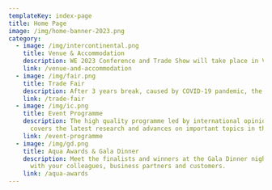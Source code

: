 ```yaml
---
templateKey: index-page
title: Home Page
image: /img/home-banner-2023.png
category:
  - image: /img/intercontinental.png
    title: Venue & Accommodation
    description: WE 2023 Conference and Trade Show will take place in Vienna in the InterContinental hotel. It is a luxurious 5-star hotel set in a prime location in the centre of Vienna. Local tourist attractions are not far from the hotel. This hotel also features complimentary wireless internet access that will keep you connected and concierge services.
    link: /venue-and-accommodation
  - image: /img/fair.png
    title: Trade Fair
    description: After 3 years break, caused by COVID-19 pandemic, the 2022 event in Lisbon proved to be the largest European event dedicated to the watercoolers industry with 100% of exhibition stands taken! When one event is over another is hot on its hills. Join the WE trade show in Vienna (there are only a few stands left), present your services or products and build up new business relationship.
    link: /trade-fair
  - image: /img/ic.png
    title: Event Programme
    description: The high quality programme led by international opinion leaders
      covers the latest research and advances on important topics in the field.
    link: /event-programme
  - image: /img/gd.png
    title: Aqua Awards & Gala Dinner
    description: Meet the finalists and winners at the Gala Dinner night! Network
      with your colleagues, business partners and customers.
    link: /aqua-awards
---
```

